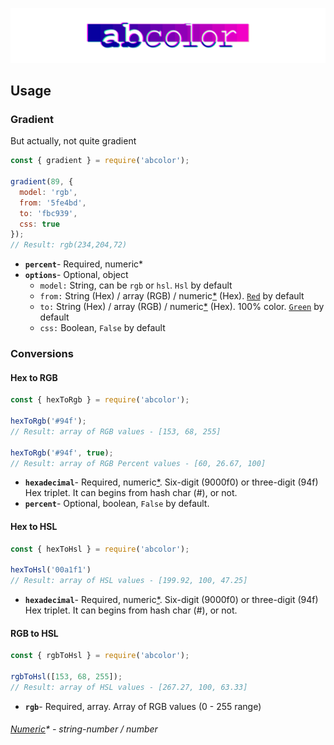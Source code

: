 ![abcolor](header.png)
## Usage 
### Gradient
But actually, not quite gradient
```js
const { gradient } = require('abcolor');

gradient(89, {
  model: 'rgb',
  from: '5fe4bd',
  to: 'fbc939',
  css: true
});
// Result: rgb(234,204,72)
```
  - **`percent`**- Required, numeric*
  - **`options`**- Optional, object
    - `model:` String, can be `rgb` or `hsl`. `Hsl` by default
    - `from:` String (Hex) / array (RGB) / numeric[*](#numeric---string-number--number) (Hex). [`Red`](http://www.colorhexa.com/ff0000) by default
    - `to:` String (Hex) / array (RGB) / numeric[*](#numeric---string-number--number) (Hex). 100% color. [`Green`](http://www.colorhexa.com/00ff00) by default
    - `css:` Boolean, `False` by default

### Conversions
#### Hex to RGB
```js
const { hexToRgb } = require('abcolor');

hexToRgb('#94f');
// Result: array of RGB values - [153, 68, 255]

hexToRgb('#94f', true);
// Result: array of RGB Percent values - [60, 26.67, 100]
```
  - **`hexadecimal`**- Required, numeric[*](#numeric---string-number--number). Six-digit (9000f0) or three-digit (94f) Hex triplet. It can begins from hash char (#), or not.
  - **`percent`**- Optional, boolean, `False` by default.

#### Hex to HSL
```js
const { hexToHsl } = require('abcolor');

hexToHsl('00a1f1')
// Result: array of HSL values - [199.92, 100, 47.25]
```
  - **`hexadecimal`**- Required, numeric[*](#numeric---string-number--number). Six-digit (9000f0) or three-digit (94f) Hex triplet. It can begins from hash char (#), or not.

#### RGB to HSL
```js
const { rgbToHsl } = require('abcolor');

rgbToHsl([153, 68, 255]);
// Result: array of HSL values - [267.27, 100, 63.33]
```
  - **`rgb`**- Required, array. Array of RGB values (0 - 255 range)

###### [Numeric](https://github.com/blukai/abcolor/blob/master/src/utility/index.js#L1)* - string-number / number
